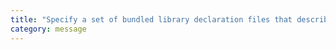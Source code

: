 ```yaml
---
title: "Specify a set of bundled library declaration files that describe the target runtime environment."
category: message
---
```

